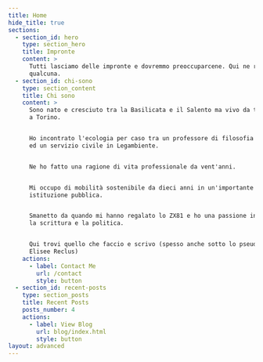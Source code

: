 ```yaml
---
title: Home
hide_title: true
sections:
  - section_id: hero
    type: section_hero
    title: Impronte
    content: >
      Tutti lasciamo delle impronte e dovremmo preoccuparcene. Qui ne raccolgo
      qualcuna.
  - section_id: chi-sono
    type: section_content
    title: Chi sono
    content: >
      Sono nato e cresciuto tra la Basilicata e il Salento ma vivo da trent'anni
      a Torino.


      Ho incontrato l'ecologia per caso tra un professore di filosofia al liceo
      ed un servizio civile in Legambiente.


      Ne ho fatto una ragione di vita professionale da vent'anni.


      Mi occupo di mobilità sostenibile da dieci anni in un'importante
      istituzione pubblica.


      Smanetto da quando mi hanno regalato lo ZX81 e ho una passione insana per
      la scrittura e la politica.


      Qui trovi quello che faccio e scrivo (spesso anche sotto lo pseudonimo
      Elisee Reclus)
    actions:
      - label: Contact Me
        url: /contact
        style: button
  - section_id: recent-posts
    type: section_posts
    title: Recent Posts
    posts_number: 4
    actions:
      - label: View Blog
        url: blog/index.html
        style: button
layout: advanced
---
```

